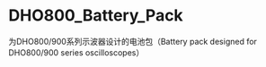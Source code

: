 # DHO800_Battery_Pack
为DHO800/900系列示波器设计的电池包（Battery pack designed for DHO800/900 series oscilloscopes）
